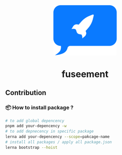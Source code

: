 <div align="center">
  <img src="./logo.png" width="200px"/>
   <h1 align="center">fuseement</h1>
</div>

## Contribution
### 📦 How to install package ?
```bash
# to add global depencency
pnpm add your-depencency -w
# to add depnecency in specific package
lerna add your-depencency --scope=pakcage-name
# install all packages / apply all package.json
lerna bootstrap --hoist
```
